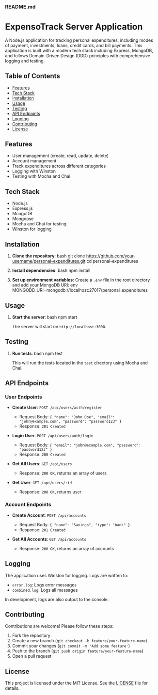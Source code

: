 ### README.md

# ExpensoTrack Server Application

A Node.js application for tracking personal expenditures, including modes of payment, investments, loans, credit cards, and bill payments. This application is built with a modern tech stack including Express, MongoDB, and follows Domain-Driven Design (DDD) principles with comprehensive logging and testing.

## Table of Contents

- [Features](#features)
- [Tech Stack](#tech-stack)
- [Installation](#installation)
- [Usage](#usage)
- [Testing](#testing)
- [API Endpoints](#api-endpoints)
- [Logging](#logging)
- [Contributing](#contributing)
- [License](#license)

## Features

- User management (create, read, update, delete)
- Account management
- Track expenditures across different categories
- Logging with Winston
- Testing with Mocha and Chai

## Tech Stack

- Node.js
- Express.js
- MongoDB
- Mongoose
- Mocha and Chai for testing
- Winston for logging

## Installation

1. **Clone the repository**:
   bash
   git clone https://github.com/your-username/personal-expenditures.git
   cd personal-expenditures

2. **Install dependencies**:
   bash
   npm install

3. **Set up environment variables**:
   Create a `.env` file in the root directory and add your MongoDB URI:
   env
   MONGODB_URI=mongodb://localhost:27017/personal_expenditures

## Usage

1. **Start the server**:
   bash
   npm start

   The server will start on `http://localhost:3000`.

## Testing

1. **Run tests**:
   bash
   npm test

   This will run the tests located in the `test` directory using Mocha and Chai.

## API Endpoints

### User Endpoints

- **Create User**: `POST /api/users/auth/register`

  - Request Body: `{ "name": "John Doe", "email": "john@example.com", "password": "password123" }`
  - Response: `201 Created`

- **Login User**: `POST /api/users/auth/login`

  - Request Body: `{ "email": "john@example.com", "password": "password123" }`
  - Response: `200 Created`

- **Get All Users**: `GET /api/users`

  - Response: `200 OK`, returns an array of users

- **Get User**: `GET /api/users/:id`
  - Response: `200 OK`, returns user

### Account Endpoints

- **Create Account**: `POST /api/accounts`

  - Request Body: `{ "name": "Savings", "type": "bank" }`
  - Response: `201 Created`

- **Get All Accounts**: `GET /api/accounts`
  - Response: `200 OK`, returns an array of accounts

## Logging

The application uses Winston for logging. Logs are written to:

- `error.log`: Logs error messages
- `combined.log`: Logs all messages

In development, logs are also output to the console.

## Contributing

Contributions are welcome! Please follow these steps:

1. Fork the repository
2. Create a new branch (`git checkout -b feature/your-feature-name`)
3. Commit your changes (`git commit -m 'Add some feature'`)
4. Push to the branch (`git push origin feature/your-feature-name`)
5. Open a pull request

## License

This project is licensed under the MIT License. See the [LICENSE](LICENSE) file for details.
